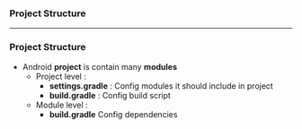 ### Project Structure

----------------------

### Project Structure

* Android **project** is contain many **modules**
  * Project level : 
    * **settings.gradle** : Config modules it should include in project
    * **build.gradle** : Config build script
  * Module level :
    * **build.gradle** Config dependencies
